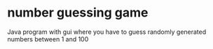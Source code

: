 # number guessing game

Java program with gui where you have to guess randomly generated numbers between 1 and 100 
